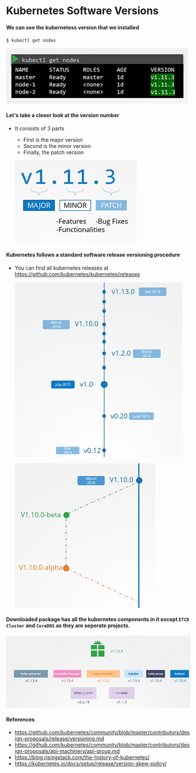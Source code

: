 # Kubernetes Software Versions

#### We can see the kubernetess version that we installed
```
$ kubectl get nodes
```
![kgn](../images/kgn.PNG)

#### Let's take a closer look at the version number
- It consists of 3 parts
  - First is the major version
  - Second is the minor version
  - Finally, the patch version
  
  ![mmp](../images/mmp.PNG)
  
#### Kubernetes follows a standard software release versioning procedure
- You can find all kubernetes releases at https://github.com/kubernetes/kubernetes/releases

  ![r1](../images/r1.PNG)
  
  ![r2](../images/r2.PNG)
  
#### Downloaded package has all the kubernetes components in it except **`ETCD Cluster`** and **`CoreDNS`** as they are seperate projects.

 ![r3](../images/r3.PNG)
 
#### References

 - https://github.com/kubernetes/community/blob/master/contributors/design-proposals/release/versioning.md
 - https://github.com/kubernetes/community/blob/master/contributors/design-proposals/api-machinery/api-group.md
 - https://blog.risingstack.com/the-history-of-kubernetes/
 - https://kubernetes.io/docs/setup/release/version-skew-policy/
 
 






